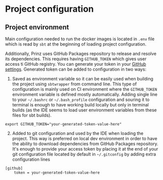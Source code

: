 # Project configuration

## Project environment

Main configuration needed to run the docker images is located in `.env` file
which is read by `sbt` at the beginning of loading project configuration.

Additionally, Prinz uses GitHub Packages repository to release and resolve its
dependencies. This requires having `GITHUB_TOKEN` which gives user access ti GitHub
registry. You can generate your token in your [GitHub settings](https://github.com/settings/tokens).
Generated token can be added to configuration in two ways:

1. Saved as environment variable so it can be easily used when building the project
   using `sbtwrapper` from command line. This type of configuration is mainly used
   on CI environment where the `GITHUB_TOKEN` environment variable is defined
   mostly automatically. Adding single line to your `~/.bashrc` or `~/.bash_profile`
   configuration and souring it to terminal is enough to have working build locally
   but only in terminal builds (as the IDE seems to load user environment variables
   from these files for sbt builds).
```shell
export GITHUB_TOKEN="your-generated-token-value-here"
```

2. Added to git configuration and used by the IDE when loading the project. This way
   is preferred on local dev environment in order to have the ability to download dependencies
   from GitHub Packages repository. It's enough to provide your access token by placing it
   at the end of your git configuration file located by default in `~/.gitconfig` by adding
   extra configuration lines
```
[github]
	token = your-generated-token-value-here
```